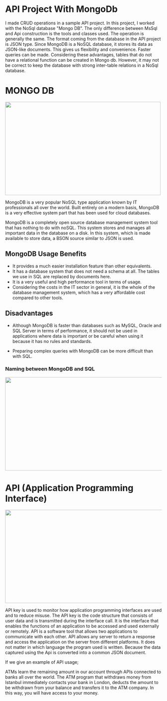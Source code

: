 # API Project With MongoDb
I made CRUD operations in a sample API project. In this project, I worked with the NoSql database "Mongo DB". The only difference between MsSql and Api construction is the tools and classes used. The operation is generally the same. The format coming from the database in the API project is JSON type. Since MongoDB is a NoSQL database, it stores its data as JSON-like documents. This gives us flexibility and convenience. Faster queries can be made. Considering these advantages, tables that do not have a relational function can be created in Mongo db. However, it may not be correct to keep the database with strong inter-table relations in a NoSql database.

# MONGO DB

<img src="https://webimages.mongodb.com/_com_assets/cms/kuzt9r42or1fxvlq2-Meta_Generic.png" width="500" height="300">

MongoDB is a very popular NoSQL type application known by IT professionals all over the world. Built entirely on a modern basis, MongoDB is a very effective system part that has been used for cloud databases.

MongoDB is a completely open source database management system tool that has nothing to do with noSQL. This system stores and manages all important data in the database on a disk. In this system, which is made available to store data, a BSON source similar to JSON is used.


## MongoDB Usage Benefits 

- It provides a much easier installation feature than other equivalents.
- It has a database system that does not need a schema at all. The tables we use in SQL are replaced by documents here.
- It is a very useful and high performance tool in terms of usage.
- Considering the costs in the IT sector in general, it is the whole of the database management system, which has a very affordable cost compared to other tools.

## Disadvantages

- Although MongoDB is faster than databases such as MySQL, Oracle and SQL Server in terms of performance, it should not be used in applications where data is important or be careful when using it because it has no rules and standards.

- Preparing complex queries with MongoDB can be more difficult than with SQL.
### Naming between MongoDB and SQL

<img src="https://user-images.githubusercontent.com/96787308/163669509-c51396f7-bdbf-4070-8a82-0515be5b6870.png" width="800" height="300">


# API (Application Programming Interface) 

<img src="https://www.domaonline.com/wp-content/uploads/2020/03/API-Integration_Alt-01.png" width="800" height="300">

API key is used to monitor how application programming interfaces are used and to reduce misuse. The API key is the code structure that consists of user data and is transmitted during the interface call. It is the interface that enables the functions of an application to be accessed and used externally or remotely. API is a software tool that allows two applications to communicate with each other. API allows any server to return a response and access the application on the server from different platforms. It does not matter in which language the program used is written. Because the data captured using the Api is converted into a common JSON document.

If we give an example of API usage;

ATMs learn the remaining amount in our account through APIs connected to banks all over the world. The ATM program that withdraws money from Istanbul immediately contacts your bank in London, deducts the amount to be withdrawn from your balance and transfers it to the ATM company. In this way, you will have access to your money.





